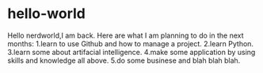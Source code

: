 # hello-world
Hello nerdworld,I am back.
Here are what I am planning to do in the next months:
1.learn to use Github and how to manage a project.
2.learn Python.
3.learn some about artifacial intelligence.
4.make some application by using skills and knowledge all above.
5.do some businese and blah blah blah.
